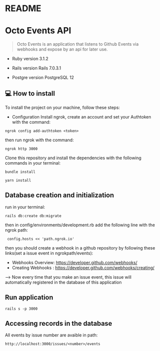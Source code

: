 # README

# Octo Events API

> Octo Events is an application that listens to Github Events via webhooks and expose by an api for later use.


* Ruby version
  3.1.2

* Rails version
  Rails 7.0.3.1

* Postgre version
  PostgreSQL 12




## 💻 How to install

To install the project on your machine, follow these steps:

* Configuration
  Install ngrok, create an account and set your Authtoken with the command:
```
ngrok config add-authtoken <token>
```
  then run ngrok with the command:
```
ngrok http 3000
```

Clone this repository and install the dependencies with the following commands in your terminal:
```
bundle install
```
```
yarn install
```
## Database creation and initialization

run in your terminal:
```
rails db:create db:migrate
```

then in config/environments/development.rb add the following line with the ngrok path:
```
 config.hosts << 'path.ngrok.io'
```

then you should create a webhook in a github repository by following these links(set a issue event in ngrokpath/events):

 * Webhooks Overview: https://developer.github.com/webhooks/
 * Creating Webhooks : https://developer.github.com/webhooks/creating/



--> Now every time that you make an issue event, this issue will automatically registered in the database of this application


## Run application
```
rails s -p 3000
```

## Accessing records in the database

All events by issue number are avaible in path:
```
http://localhost:3000/issues/<number>/events
```
